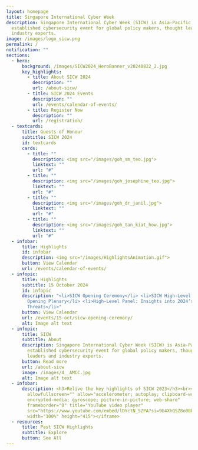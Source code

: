 ```yaml
---
layout: homepage
title: Singapore International Cyber Week
description: Singapore International Cyber Week (SICW) is Asia-Pacific’s most
  established cybersecurity event for global policy makers, thought leaders and
  industry experts.
image: /images/logo_sicw.png
permalink: /
notification: ""
sections:
  - hero:
      background: /images/SICW2024_HeroBanner_v20240822_2.jpg
      key_highlights:
        - title: About SICW 2024
          description: ""
          url: /about-sicw/
        - title: SICW 2024 Events
          description: ""
          url: /events/calendar-of-events/
        - title: Register Now
          description: ""
          url: /registration/
  - textcards:
      title: Guests of Honour
      subtitle: SICW 2024
      id: textcards
      cards:
        - title: ""
          description: <img src="/images/goh_sm_teo.jpg">
          linktext: ""
          url: "#"
        - title: ""
          description: <img src="/images/goh_josephine_teo.jpg">
          linktext: ""
          url: "#"
        - title: ""
          description: <img src="/images/goh_dr_janil.jpg">
          linktext: ""
          url: "#"
        - title: ""
          description: <img src="/images/goh_tan_kiat_how.jpg">
          linktext: ""
          url: "#"
  - infobar:
      title: Highlights
      id: infobar
      description: <img src="/images/HighlightsAnimation.gif">
      button: View Calendar
      url: /events/calendar-of-events/
  - infopic:
      title: Highlights
      subtitle: 15 October 2024
      id: infopic
      description: "<li>SICW Opening Ceremony</li> <li>SICW High-Level Panels -
        Opening Plenary</li> <li>High-Level Panel: Insights into 2024’s Cyber
        Threats</li>"
      button: View Calendar
      url: /events/15-oct/sicw-opening-ceremony/
      alt: Image alt text
  - infopic:
      title: SICW
      subtitle: About
      description: Singapore International Cyber Week (SICW) is Asia-Pacific’s most
        established cybersecurity event for global policy makers, thought
        leaders and industry experts.
      button: Read more
      url: /about-sicw
      image: /images/4__AMCC.jpg
      alt: Image alt text
  - infobar:
      description: <h3>Relive the key highlights of SICW 2023</h3><br><iframe
        allowfullscreen="" allow="accelerometer; autoplay; clipboard-write;
        encrypted-media; gyroscope; picture-in-picture; web-share"
        frameborder="0" title="YouTube video player"
        src="https://www.youtube.com/embed/lDYctN_5ZPA?si=9G4XhQSZ8o0BkKDH"
        width="100%" height="415"></iframe>
  - resources:
      title: Past SICW Highlights
      subtitle: Explore
      button: See All
---
```

